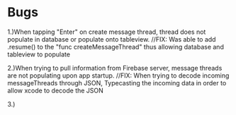 #  Bugs

1.)When tapping "Enter" on create message thread, thread does not populate in database or populate onto         tableview. 
    //FIX: Was able to add .resume() to the "func createMessageThread" thus allowing database and tableview to populate

2.)When trying to pull information from Firebase server, message threads are not populating upon app startup.
    //FIX: When trying to decode incoming messageThreads through JSON, Typecasting the incoming data in order to allow xcode to decode the JSON
    
3.)

